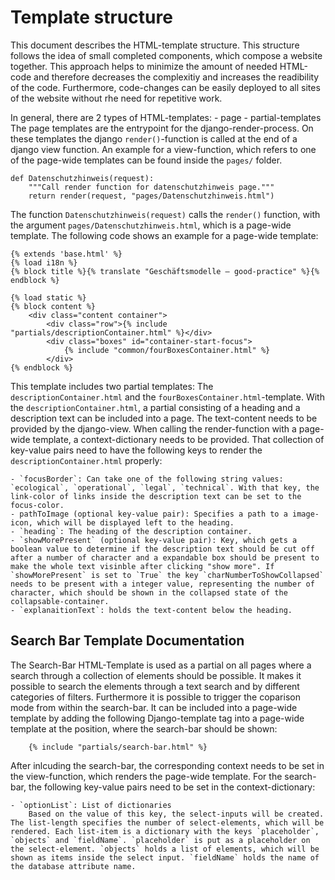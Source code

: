 # Template structure
This document describes the HTML-template structure. This structure follows the idea of small completed components, which compose a website together. This approach helps to minimize the amount of needed HTML-code and therefore decreases the complexitiy and increases the readibility of the code. Furthermore, code-changes can be easily deployed to all sites of the website without rhe need for repetitive work.

In general, there are 2 types of HTML-templates:
    - page
    - partial-templates
The page templates are the entrypoint for the django-render-process. On these templates the django `render()`-function is called at the end of a django view function. An example for a view-function, which refers to one of the page-wide templates can be found inside the `pages/` folder. 
```
def Datenschutzhinweis(request):
    """Call render function for datenschutzhinweis page."""
    return render(request, "pages/Datenschutzhinweis.html")
```
The function `Datenschutzhinweis(request)` calls the `render()` function, with the argument `pages/Datenschutzhinweis.html`, which is a page-wide template.
The following code shows an example for a page-wide template:
```
{% extends 'base.html' %}
{% load i18n %}
{% block title %}{% translate "Geschäftsmodelle – good-practice" %}{% endblock %}

{% load static %}
{% block content %}
    <div class="content container">
        <div class="row">{% include "partials/descriptionContainer.html" %}</div>
        <div class="boxes" id="container-start-focus">
            {% include "common/fourBoxesContainer.html" %}
        </div>
{% endblock %}
```
This template includes two partial templates: The `descriptionContainer.html` and the `fourBoxesContainer.html`-template. With the `descriptionContainer.html`, a partial consisting of a heading and a description text can be included into a page. The text-content needs to be provided by the django-view. When calling the render-function with a page-wide template, a context-dictionary needs to be provided. That collection of key-value pairs need to have the following keys to render the `descriptionContainer.html` properly:
   
    - `focusBorder`: Can take one of the following string values: `ecological`, `operational`, `legal`, `technical`. With that key, the link-color of links inside the description text can be set to the focus-color.
    - pathToImage (optional key-value pair): Specifies a path to a image-icon, which will be displayed left to the heading.
    - `heading`: The heading of the description container.
    - `showMorePresent` (optional key-value pair): Key, which gets a boolean value to determine if the description text should be cut off after a number of character and a expandable box should be present to make the whole text visinble after clicking "show more". If `showMorePresent` is set to `True` the key `charNumberToShowCollapsed` needs to be present with a integer value, representing the number of character, which should be shown in the collapsed state of the collapsable-container.
    - `explanaitionText`: holds the text-content below the heading.

## Search Bar Template Documentation

The Search-Bar HTML-Template is used as a partial on all pages where a search through a collection of elements should be possible.
It makes it possible to search the elements through a text search and by different categories of filters. Furthermore it is possible to trigger the
coparison mode from within the search-bar. It can be included into a page-wide template by adding the following Django-template tag into a page-wide template at the position, where the search-bar should be shown:
```
    {% include "partials/search-bar.html" %}
```
After inlcuding the search-bar, the corresponding context needs to be set in the view-function, which renders the page-wide template. For the search-bar, the following key-value pairs need to be set in the context-dictionary:
    
    - `optionList`: List of dictionaries
        Based on the value of this key, the select-inputs will be created. The list-length specifies the number of select-elements, which will be rendered. Each list-item is a dictionary with the keys `placeholder`, `objects` and `fieldName`. `placeholder` is put as a placeholder on the select-element. `objects` holds a list of elements, which will be shown as items inside the select input. `fieldName` holds the name of the database attribute name.


     
